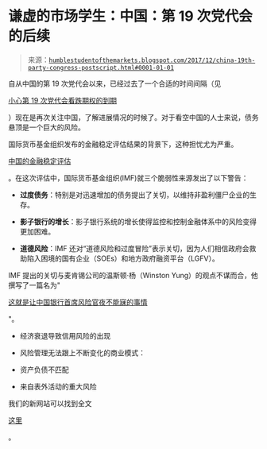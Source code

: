 <!--yml

分类：未分类

日期：2024-05-18 02:46:24

-->

# 谦虚的市场学生：中国：第 19 次党代会的后续

> 来源：[`humblestudentofthemarkets.blogspot.com/2017/12/china-19th-party-congress-postscript.html#0001-01-01`](https://humblestudentofthemarkets.blogspot.com/2017/12/china-19th-party-congress-postscript.html#0001-01-01)

自从中国的第 19 次党代会以来，已经过去了一个合适的时间间隔（见

[小心第 19 次党代会看跌期权的到期](https://humblestudentofthemarkets.com/2017/10/22/beware-the-expiry-of-the-19th-party-congress-put-option/)

）现在是再次关注中国，了解进展情况的时候了。对于看空中国的人士来说，债务悬顶是一个巨大的风险。

国际货币基金组织发布的金融稳定评估结果的背景下，这种担忧尤为严重。

[中国的金融稳定评估](http://www.imf.org/en/News/Articles/2017/12/07/pr17469-china-imf-executive-board-concludes-financial-sector-stability-assessment)

。在这次评估中，国际货币基金组织(IMF)就三个脆弱性来源发出了以下警告：

+   **过度债务**：特别是对迅速增加的债务提出了关切，以维持非盈利僵尸企业的生存。

+   **影子银行的增长**：影子银行系统的增长使得监控和控制金融体系中的风险变得更加困难。

+   **道德风险**：IMF 还对“道德风险和过度冒险”表示关切，因为人们相信政府会救助陷入困境的国有企业（SOEs）和地方政府融资平台（LGFV）。

IMF 提出的关切与麦肯锡公司的温斯顿·杨（Winston Yung）的观点不谋而合，他撰写了一篇名为"

[这就是让中国银行首席风险官夜不能寐的事情](https://www.linkedin.com/pulse/what-keeps-chief-risk-officers-chinese-banks-awake-night-winston-yung/)

"。

+   经济衰退导致信用风险的出现

+   风险管理无法跟上不断变化的商业模式：

+   资产负债不匹配

+   来自表外活动的重大风险

我们的新网站可以找到全文

[这里](https://humblestudentofthemarkets.com/2017/12/12/china-a-19th-party-congress-postscript/)

。
